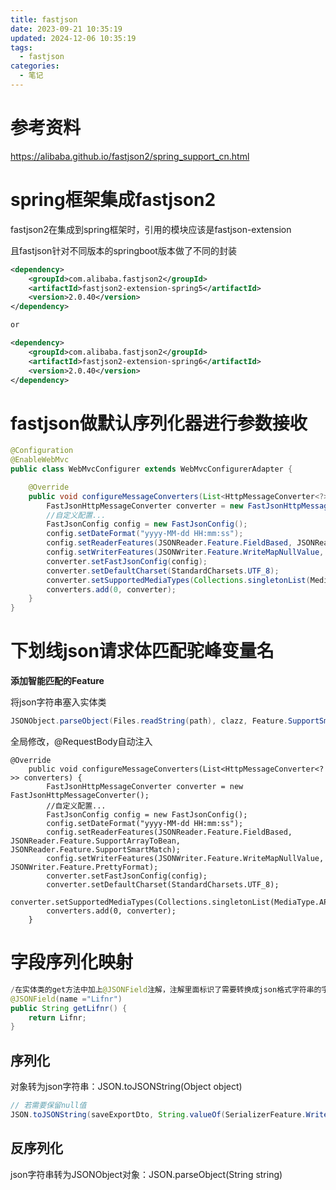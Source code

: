 ```yaml
---
title: fastjson
date: 2023-09-21 10:35:19
updated: 2024-12-06 10:35:19
tags:
  - fastjson
categories:
  - 笔记
---
```


# 参考资料

https://alibaba.github.io/fastjson2/spring_support_cn.html

# spring框架集成fastjson2

fastjson2在集成到spring框架时，引用的模块应该是fastjson-extension

且fastjson针对不同版本的springboot版本做了不同的封装

```xml
<dependency>
    <groupId>com.alibaba.fastjson2</groupId>
    <artifactId>fastjson2-extension-spring5</artifactId>
    <version>2.0.40</version>
</dependency>

or

<dependency>
    <groupId>com.alibaba.fastjson2</groupId>
    <artifactId>fastjson2-extension-spring6</artifactId>
    <version>2.0.40</version>
</dependency>
```



# fastjson做默认序列化器进行参数接收

```java
@Configuration
@EnableWebMvc
public class WebMvcConfigurer extends WebMvcConfigurerAdapter {

    @Override
    public void configureMessageConverters(List<HttpMessageConverter<?>> converters) {
        FastJsonHttpMessageConverter converter = new FastJsonHttpMessageConverter();
        //自定义配置...
        FastJsonConfig config = new FastJsonConfig();
        config.setDateFormat("yyyy-MM-dd HH:mm:ss");
        config.setReaderFeatures(JSONReader.Feature.FieldBased, JSONReader.Feature.SupportArrayToBean);
        config.setWriterFeatures(JSONWriter.Feature.WriteMapNullValue, JSONWriter.Feature.PrettyFormat);
        converter.setFastJsonConfig(config);
        converter.setDefaultCharset(StandardCharsets.UTF_8);
        converter.setSupportedMediaTypes(Collections.singletonList(MediaType.APPLICATION_JSON));
        converters.add(0, converter);
    }
}
```

# 下划线json请求体匹配驼峰变量名

**添加智能匹配的Feature**

将json字符串塞入实体类

```java
JSONObject.parseObject(Files.readString(path), clazz, Feature.SupportSmartMatch);
```

全局修改，@RequestBody自动注入

```
@Override
    public void configureMessageConverters(List<HttpMessageConverter<?>> converters) {
        FastJsonHttpMessageConverter converter = new FastJsonHttpMessageConverter();
        //自定义配置...
        FastJsonConfig config = new FastJsonConfig();
        config.setDateFormat("yyyy-MM-dd HH:mm:ss");
        config.setReaderFeatures(JSONReader.Feature.FieldBased, JSONReader.Feature.SupportArrayToBean, JSONReader.Feature.SupportSmartMatch);
        config.setWriterFeatures(JSONWriter.Feature.WriteMapNullValue, JSONWriter.Feature.PrettyFormat);
        converter.setFastJsonConfig(config);
        converter.setDefaultCharset(StandardCharsets.UTF_8);
        converter.setSupportedMediaTypes(Collections.singletonList(MediaType.APPLICATION_JSON));
        converters.add(0, converter);
    }
```

# 字段序列化映射

```java
/在实体类的get方法中加上@JSONField注解，注解里面标识了需要转换成json格式字符串的字段名
@JSONField(name ="Lifnr")
public String getLifnr() {
    return Lifnr;
}
```

## 序列化

对象转为json字符串：JSON.toJSONString(Object object)

```java
// 若需要保留null值
JSON.toJSONString(saveExportDto, String.valueOf(SerializerFeature.WriteMapNullValue));
```



## 反序列化

json字符串转为JSONObject对象：JSON.parseObject(String string)

  